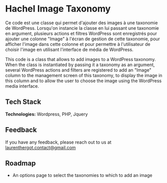 # Hachel Image Taxonomy

Ce code est une classe qui permet d'ajouter des images à une taxonomie de WordPress. Lorsqu'on instancie la classe en lui passant une taxonomie en argument, plusieurs actions et filtres WordPress sont enregistrés pour ajouter une colonne "Image" à l'écran de gestion de cette taxonomie, pour afficher l'image dans cette colonne et pour permettre à l'utilisateur de choisir l'image en utilisant l'interface de média de WordPress.

This code is a class that allows to add images to a WordPress taxonomy. When the class is instantiated by passing it a taxonomy as an argument, several WordPress actions and filters are registered to add an "Image" column to the management screen of this taxonomy, to display the image in this column and to allow the user to choose the image using the WordPress media interface.

## Tech Stack

**Technologies:** Wordpress, PHP, Jquery

## Feedback

If you have any feedback, please reach out to us at laurenthergot.contact@gmail.com

## Roadmap

- An options page to select the taxonomies to which to add an image
